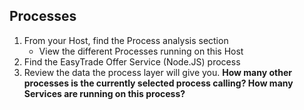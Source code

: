 ## Processes

1. From your Host, find the Process analysis section
    * View the different Processes running on this Host
3. Find the EasyTrade Offer Service (Node.JS) process
4. Review the data the process layer will give you. **How many other processes is the currently selected process calling? How many Services are running on this process?**

